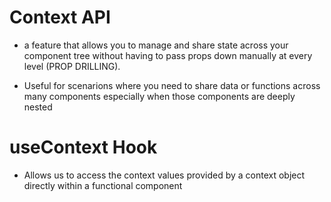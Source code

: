 # Context API

- a feature that allows you to manage and share state across your component tree without having to pass props down manually at every level (PROP DRILLING).

- Useful for scenarions where you need to share data or functions across many components especially when those components are deeply nested

# useContext Hook
- Allows us to access the context values provided by a context object directly within a functional component 
